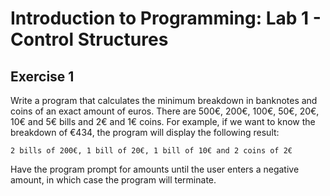 # Introduction to Programming: Lab 1 - Control Structures

## Exercise 1

Write a program that calculates the minimum breakdown in banknotes and coins of an exact amount of euros. There are 500€, 200€, 100€, 50€, 20€, 10€ and 5€ bills and 2€ and 1€ coins. For example, if we want to know the breakdown of €434, the program will display the following result:
```
2 bills of 200€, 1 bill of 20€, 1 bill of 10€ and 2 coins of 2€
```
Have the program prompt for amounts until the user enters a negative amount, in which case the program will terminate.
